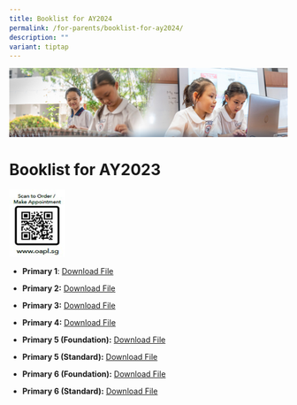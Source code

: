 ```yaml
---
title: Booklist for AY2024
permalink: /for-parents/booklist-for-ay2024/
description: ""
variant: tiptap
---
```

![](/images/ForParents.jpg)

Booklist for AY2023
===================

<img src="/images/QR-codesg.jpg" style="width:20%">




*   <b>Primary 1</b>:&nbsp;[Download File](/files/TPPS_Booklist_Primary_1_2023.pdf)
*   <b>Primary 2:</b>&nbsp;[Download File](/files/TPPS_Booklist_Primary_2_2023.pdf)
*   <b>Primary 3:</b>&nbsp;[Download File](/files/TPPS_Booklist_Primary_3_2023.pdf)
    
*   <b>Primary 4:</b>&nbsp;[Download File](/files/TPPS_Booklist_Primary_4_2023.pdf)
    
*   <b>Primary 5 (Foundation):</b>&nbsp;[Download File](/files/TPPS_Booklist_Primary_5_FDN_2023.pdf)
    
*   <b>Primary 5 (Standard):</b>&nbsp;[Download File](/files/TPPS_Booklist_Primary_5_STD_2023.pdf)  
    
*   <b>Primary 6 (Foundation):</b>&nbsp;[Download File](/files/TPPS_Booklist_Primary_6_FDN_2023.pdf)
    
*   <b>Primary 6 (Standard):</b>&nbsp;[Download File](/files/TPPS_Booklist_Primary_6_STD_2023.pdf)